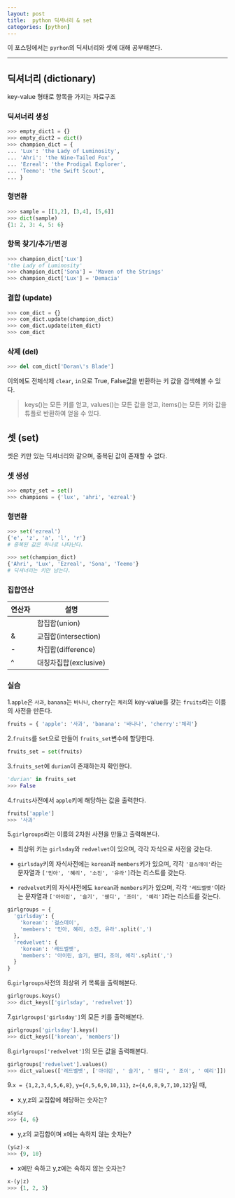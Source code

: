 ```yaml
---
layout: post
title:  python 딕셔너리 & set
categories: [python]
---
```

이 포스팅에서는 `pyrhon`의 딕셔너리와 셋에 대해 공부해본다.

<hr>

## 딕셔너리 (dictionary)

key-value 형태로 항목을 가지는 자료구조

### 딕셔너리 생성

```python
>>> empty_dict1 = {}
>>> empty_dict2 = dict()
>>> champion_dict = {
... 'Lux': 'the Lady of Luminosity',
... 'Ahri': 'the Nine-Tailed Fox',
... 'Ezreal': 'the Prodigal Explorer',
... 'Teemo': 'the Swift Scout',
... }
```

### 형변환

```python
>>> sample = [[1,2], [3,4], [5,6]]
>>> dict(sample)
{1: 2, 3: 4, 5: 6}
```

### 항목 찾기/추가/변경

```python
>>> champion_dict['Lux']
'the Lady of Luminosity'
>>> champion_dict['Sona'] = 'Maven of the Strings'
>>> champion_dict['Lux'] = 'Demacia'
```

### 결합 (update)

```python
>>> com_dict = {}
>>> com_dict.update(champion_dict)
>>> com_dict.update(item_dict)
>>> com_dict
```

### 삭제 (del)

```python
>>> del com_dict['Doran\'s Blade']
```

이외에도 전체삭제 `clear`, `in`으로 True, False값을 반환하는 키 값을 검색해볼 수 있다.


> keys()는 모든 키를 얻고, values()는 모든 값을 얻고, items()는 모든 키와 값을 튜플로 반환하여 얻을 수 있다.



## 셋 (set)

셋은 키만 있는 딕셔너리와 같으며, 중복된 값이 존재할 수 없다.

### 셋 생성

```python
>>> empty_set = set()
>>> champions = {'lux', 'ahri', 'ezreal'}
```

### 형변환

```python
>>> set('ezreal')
{'e', 'z', 'a', 'l', 'r'}
# 중복된 값은 하나로 나타난다.

>>> set(champion_dict)
{'Ahri', 'Lux', 'Ezreal', 'Sona', 'Teemo'}
# 딕셔너리는 키만 남는다.
```

### 집합연산

연산자 | 설명
--- | ---
| | 합집합(union)
& | 교집합(intersection)
- | 차집합(difference)
^ | 대칭차집합(exclusive)




### 실습

1.`apple`은 `사과`, `banana`는 `바나나`, `cherry`는 `체리`의 key-value를 갖는 `fruits`라는 이름의 사전을 만든다.

```python
fruits = { 'apple': '사과', 'banana': '바나나', 'cherry':'체리'}
```

2.`fruits`를 `Set`으로 만들어 `fruits_set`변수에 할당한다.

```python
fruits_set = set(fruits)
```

3.`fruits_set`에 `durian`이 존재하는지 확인한다.

```python
'durian' in fruits_set
>>> False
```

4.`fruits`사전에서 `apple`키에 해당하는 값을 출력한다.

```python
fruits['apple']
>>> '사과'
```

5.`girlgroups`라는 이름의 2차원 사전을 만들고 출력해본다.

* 최상위 키는 `girlsday`와 `redvelvet`이 있으며, 각각 자식으로 사전을 갖는다.

* `girlsday`키의 자식사전에는 `korean`과 `members`키가 있으며, 각각 `'걸스데이'`라는 문자열과 `['민아', '혜리', '소진', '유라']`라는 리스트를 갖는다.

* `redvelvet`키의 자식사전에도 `korean`과 `members`키가 있으며, 각각 `'레드벨벳'`이라는 문자열과 `['아이린', '슬기', '웬디', '조이', '예리']`라는 리스트를 갖는다.

```python
girlgroups = {
  'girlsday': {
    'korean': '걸스데이',
    'members': '민아, 혜리, 소진, 유라'.split(',')
  },
  'redvelvet': {
    'korean': '레드벨벳',
    'members': '아이린, 슬기, 웬디, 조이, 예리'.split(',')
  }
}
```

6.`girlgroups`사전의 최상위 키 목록을 출력해본다.

```python
girlgroups.keys()
>>> dict_keys(['girlsday', 'redvelvet'])
```

7.`girlgroups['girlsday']`의 모든 키를 출력해본다.

```python
girlgroups['girlsday'].keys()
>>> dict_keys(['korean', 'members'])
```

8.`girlgroups['redvelvet']`의 모든 값을 출력해본다.

```python
girlgroups['redvelvet'].values()
>>> dict_values(['레드벨벳', ['아이린', ' 슬기', ' 웬디', ' 조이', ' 예리']])
```

9.`x = {1,2,3,4,5,6,8}`, `y={4,5,6,9,10,11}`, `z={4,6,8,9,7,10,12}`일 때,

* x,y,z의 교집합에 해당하는 숫자는?

```python
x&y&z
>>> {4, 6}
```

* y,z의 교집합이며 x에는 속하지 않는 숫자는?

```python
(y&z)-x
>>> {9, 10}
```

* x에만 속하고 y,z에는 속하지 않는 숫자는?

```python
x-(y|z)
>>> {1, 2, 3}
```
